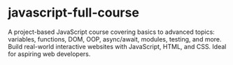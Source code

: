 # javascript-full-course
A project-based JavaScript course covering basics to advanced topics: variables, functions, DOM, OOP, async/await, modules, testing, and more. Build real-world interactive websites with JavaScript, HTML, and CSS. Ideal for aspiring web developers.
